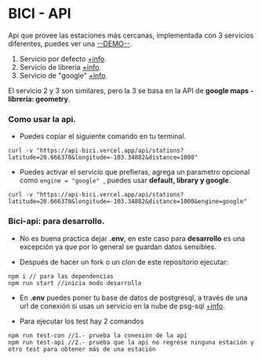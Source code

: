 # BICI - API

Api que provee las estaciones más cercanas, implementada con 3 servicios diferentes, puedes ver una [--DEMO--](https://api-bici.vercel.app/).

1. Servicio por defecto [+info](https://stackoverflow.com/questions/18883601/function-to-calculate-distance-between-two-coordinates).
1. Servicio de libreria  [+info](https://github.com/dcousens/haversine-distance).
1. Servicio de "google" [+info](https://developers.google.com/maps/documentation/javascript/reference#spherical).

El servicio 2 y 3 son similares, pero la 3 se basa en la API de **google maps - libreria: geometry**.

### Como usar la api.

- Puedes copiar el siguiente comando en tu terminal.
```
curl -v "https://api-bici.vercel.app/api/stations?latitude=20.666378&longitude=-103.34882&distance=1000"
```

- Puedes activar el servicio que prefieras, agrega un parametro opcional como ```engine = "google" ```, puedes usar **default, library y google**. 
```
curl -v "https://api-bici.vercel.app/api/stations?latitude=20.666378&longitude=-103.34882&distance=1000&engine=google"
```

### Bici-api: para desarrollo.

- No es buena practica dejar **.env**, en este caso para **desarrollo** es una excepción ya que por lo general se guardan datos sensibles.

- Después de hacer un fork o un clon de este repositorio ejecutar:
```
npm i // para las dependencias
npm run start //inicia modo desarrollo
```
- En **.env** puedes poner tu base de datos de postgresql, a través de una url de conexión si usas un servicio en la nube de psg-sql [+info]('https://node-postgres.com/').

- Para ejecutar los test hay 2 comandos
```
npm run test-con //1.- prueba la conexión de la api  
npm run test-api //2.- prueba que la api no regrese ninguna estación y otro test para obtener más de una estación 
```
